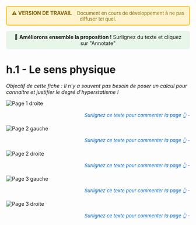 
<div style="background-color: #fff3cd; border: 2px solid #ffc107; border-radius: 5px; padding: 8px 12px; margin: 15px 0; text-align: center;">
  <strong style="color: #856404; font-size: 14px;">⚠️ VERSION DE TRAVAIL</strong>
  <span style="color: #856404; margin-left: 10px; font-size: 13px;">
    Document en cours de développement à ne pas diffuser tel quel.
  </span>
</div>

<div style="background-color: #e8f5e9; padding: 8px 12px; margin: 15px 0; border-radius: 5px; text-align: center; font-size: 14px;">
  💬 <strong>Améliorons ensemble la proposition !</strong> Surlignez du texte et cliquez sur "Annotate"
</div>


# h.1 - Le sens physique
*Objectif de cette fiche : Il n'y a souvent pas besoin de poser un calcul pour connaitre et justifier le degré d'hyperstatisme !*

<!--
## Objectifs pédagogique de la fiche
Il n'y a souvent pas besoin de poser un calcul pour connaitre h. 
-->

![Page 1 droite](../ressources/img/hyperstatisme/page_1_droite.png)
<p style="color: #0066cc; font-style: italic; margin: 15px 0; font-size: 13px;text-align: right;">
   Surlignez ce texte pour commenter la page     👆       - 
</p>


![Page 2 gauche](../ressources/img/hyperstatisme/page_2_gauche.png)
<p style="color: #0066cc; font-style: italic; margin: 15px 0; font-size: 13px;text-align: right;">
   Surlignez ce texte pour commenter la page     👆       - 
</p>

![Page 2 droite](../ressources/img/hyperstatisme/page_2_droite.png)
<p style="color: #0066cc; font-style: italic; margin: 15px 0; font-size: 13px;text-align: right;">
   Surlignez ce texte pour commenter la page     👆       - 
</p>

![Page 3 gauche](../ressources/img/hyperstatisme/page_3_gauche.png)
<p style="color: #0066cc; font-style: italic; margin: 15px 0; font-size: 13px;text-align: right;">
   Surlignez ce texte pour commenter la page     👆       - 
</p>

![Page 3 droite](../ressources/img/hyperstatisme/page_3_droite.png)
<p style="color: #0066cc; font-style: italic; margin: 15px 0; font-size: 13px;text-align: right;">
   Surlignez ce texte pour commenter la page     👆       - 
</p>


<!--
iso-hyper le match
![Page 4 gauche](../ressources/img/hyperstatisme/page_4_gauche.png)
![Page 4 droite](../ressources/img/hyperstatisme/page_4_droite.png)
![Page 5 gauche](../ressources/img/hyperstatisme/page_5_gauche.png)
![Page 5 droite](../ressources/img/hyperstatisme/page_5_droite.png)
![Page 6 gauche](../ressources/img/hyperstatisme/page_6_gauche.png)
![Page 6 droite](../ressources/img/hyperstatisme/page_6_droite.png)

plusieurs boucles
![Page 7 gauche](../ressources/img/hyperstatisme/page_7_gauche.png)
![Page 7 droite](../ressources/img/hyperstatisme/page_7_droite.png)

mise en équation matricielle
![Page 8 gauche](../ressources/img/hyperstatisme/page_8_gauche.png)
![Page 8 droite](../ressources/img/hyperstatisme/page_8_droite.png)
![Page 9 gauche](../ressources/img/hyperstatisme/page_9_gauche.png)
![Page 9 droite](../ressources/img/hyperstatisme/page_9_droite.png)
![Page 10 gauche](../ressources/img/hyperstatisme/page_10_gauche.png)
![Page 10 droite](../ressources/img/hyperstatisme/page_10_droite.png)

mu mi
![Page 11 gauche](../ressources/img/hyperstatisme/page_11_gauche.png)
![Page 11 droite](../ressources/img/hyperstatisme/page_11_droite.png)


## Test affichage Deux pages par deux pages

![Page 1](../ressources/img/hyperstatisme/0_page_1.png)
![Page 2](../ressources/img/hyperstatisme/0_page_2.png)
![Page 3](../ressources/img/hyperstatisme/0_page_3.png)

<!--
iso-hyper le match
![Page 4](../ressources/img//hyperstatisme/0_page_4.png)
![Page 5](../ressources/img/hyperstatisme/0_page_5.png)
![Page 6](../ressources/img/hyperstatisme/0_page_6.png)

plusieurs boucles
![Page 7](../ressources/img/hyperstatisme/0_page_7.png)

mise en équation matricielle
![Page 8](../ressources/img/hyperstatisme/0_page_8.png)
![Page 9](../ressources/img//hyperstatisme/0_page_9.png)
![Page 10](../ressources/img/hyperstatisme/0_page_10.png)

mu mi
![Page 11](../ressources/img/hyperstatisme/0_page_11.png)


## Test affichage avec le pdf complet



<iframe src="../_static/pdfs/hyperstatisme_A4_2ppf.pdf" width="100%" height="600px"></iframe>
-->



